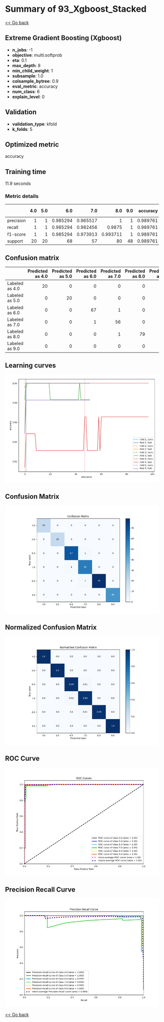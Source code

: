 # Summary of 93_Xgboost_Stacked

[<< Go back](../README.md)


## Extreme Gradient Boosting (Xgboost)
- **n_jobs**: -1
- **objective**: multi:softprob
- **eta**: 0.1
- **max_depth**: 8
- **min_child_weight**: 1
- **subsample**: 1.0
- **colsample_bytree**: 0.9
- **eval_metric**: accuracy
- **num_class**: 6
- **explain_level**: 0

## Validation
 - **validation_type**: kfold
 - **k_folds**: 5

## Optimized metric
accuracy

## Training time

11.9 seconds

### Metric details
|           |   4.0 |   5.0 |       6.0 |       7.0 |       8.0 |   9.0 |   accuracy |   macro avg |   weighted avg |   logloss |
|:----------|------:|------:|----------:|----------:|----------:|------:|-----------:|------------:|---------------:|----------:|
| precision |     1 |     1 |  0.985294 |  0.965517 |  1        |     1 |   0.989761 |    0.991802 |       0.989879 |   1.14522 |
| recall    |     1 |     1 |  0.985294 |  0.982456 |  0.9875   |     1 |   0.989761 |    0.992542 |       0.989761 |   1.14522 |
| f1-score  |     1 |     1 |  0.985294 |  0.973913 |  0.993711 |     1 |   0.989761 |    0.992153 |       0.989795 |   1.14522 |
| support   |    20 |    20 | 68        | 57        | 80        |    48 |   0.989761 |  293        |     293        |   1.14522 |


## Confusion matrix
|                |   Predicted as 4.0 |   Predicted as 5.0 |   Predicted as 6.0 |   Predicted as 7.0 |   Predicted as 8.0 |   Predicted as 9.0 |
|:---------------|-------------------:|-------------------:|-------------------:|-------------------:|-------------------:|-------------------:|
| Labeled as 4.0 |                 20 |                  0 |                  0 |                  0 |                  0 |                  0 |
| Labeled as 5.0 |                  0 |                 20 |                  0 |                  0 |                  0 |                  0 |
| Labeled as 6.0 |                  0 |                  0 |                 67 |                  1 |                  0 |                  0 |
| Labeled as 7.0 |                  0 |                  0 |                  1 |                 56 |                  0 |                  0 |
| Labeled as 8.0 |                  0 |                  0 |                  0 |                  1 |                 79 |                  0 |
| Labeled as 9.0 |                  0 |                  0 |                  0 |                  0 |                  0 |                 48 |

## Learning curves
![Learning curves](learning_curves.png)
## Confusion Matrix

![Confusion Matrix](confusion_matrix.png)


## Normalized Confusion Matrix

![Normalized Confusion Matrix](confusion_matrix_normalized.png)


## ROC Curve

![ROC Curve](roc_curve.png)


## Precision Recall Curve

![Precision Recall Curve](precision_recall_curve.png)



[<< Go back](../README.md)
